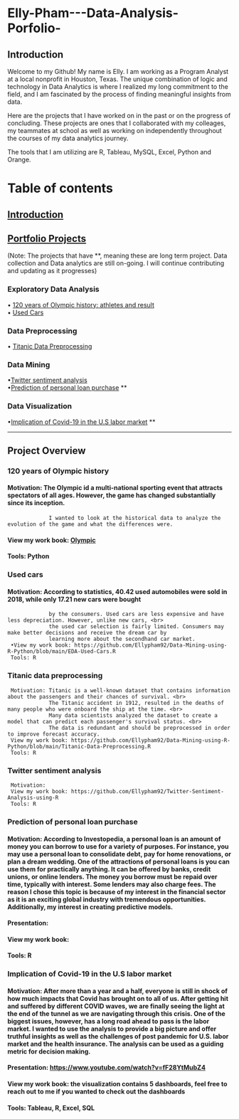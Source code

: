 # Elly-Pham---Data-Analysis-Porfolio-

## Introduction 
Welcome to my Github! My name is Elly. I am working as a Program Analyst at a local nonprofit in Houston, Texas. The unique combination of logic and technology in Data Analytics is where I realized my long commitment to the field, and I am fascinated by the process of finding meaningful insights from data. 

Here are the projects that I have worked on in the past or on the progress of concluding. These projects are ones that I collaborated with my colleages, my teammates at school as well as working on independently throughout the courses of my data analytics journey. 

The tools that I am utilizing are R, Tableau, MySQL, Excel, Python and Orange. 
     
# Table of contents     
 ## [Introduction](#Introduction) <br/>
 ## [Portfolio Projects](#Portfolio-Projects) <br/>
 (Note: The projects that have \**, meaning these are long term project. Data collection and Data analytics are still on-going. I will continue
 contributing and updating as it progresses)
   ### Exploratory Data Analysis
   • [120 years of Olympic history: athletes and result](#120-years-of-Olympic-history) <br/>
   • [Used Cars](#Used-cars) <br/>
   ### Data Preprocessing
   • [Titanic Data Preprocessing](#Titanic-data-preprocessing)
   ### Data Mining
   •[Twitter sentiment analysis](#Twitter-sentiment-analysis) <br/>
   •[Prediction of personal loan purchase](#Prediction-of-personal-loan-purchase) ** <br/> 
   ### Data Visualization
   •[Implication of Covid-19 in the U.S labor market](#Implication-of-Covid-19-in-the-U.S-labor-market) ** <br/>
   
----
## Project Overview

 ### 120 years of Olympic history
   #### Motivation: The Olympic id a multi-national sporting event that attracts spectators of all ages. However, the game has changed substantially since its inception. <br>
                 I wanted to look at the historical data to analyze the evolution of the game and what the differences were. 
   #### View my work book: [Olympic](https://github.com/Ellypham92/EDA_Olympic_2016)
   #### Tools: Python

### Used cars 
   #### Motivation: According to statistics, 40.42 used automobiles were sold in 2018, while only 17.21 new cars were bought <br>
                 by the consumers. Used cars are less expensive and have less depreciation. However, unlike new cars, <br>
                 the used car selection is fairly limited. Consumers may make better decisions and receive the dream car by 
                 learning more about the secondhand car market.
     •View my work book: https://github.com/Ellypham92/Data-Mining-using-R-Python/blob/main/EDA-Used-Cars.R
     Tools: R

### Titanic data preprocessing
     Motivation: Titanic is a well-known dataset that contains information about the passengers and their chances of survival. <br>
                 The Titanic accident in 1912, resulted in the deaths of many people who were onboard the ship at the time. <br>
                 Many data scientists analyzed the dataset to create a model that can predict each passenger's survival status. <br>
                 The data is redundant and should be preprocessed in order to improve forecast accuracy.
     View my work book: https://github.com/Ellypham92/Data-Mining-using-R-Python/blob/main/Titanic-Data-Preprocessing.R 
     Tools: R

### Twitter sentiment analysis
     Motivation: 
     View my work book: https://github.com/Ellypham92/Twitter-Sentiment-Analysis-using-R
     Tools: R
 
 ### Prediction of personal loan purchase 
  #### Motivation: According to Investopedia, a personal loan is an amount of money you can borrow to use for a variety of purposes. For instance, you may use a personal loan to consolidate debt, pay for home renovations, or plan a dream wedding. One of the attractions of personal loans is you can use them for practically anything. It can be offered by banks, credit unions, or online lenders. The money you borrow must be repaid over time, typically with interest. Some lenders may also charge fees. The reason I chose this topic is because of my interest in the financial sector as it is an exciting global industry with tremendous opportunities. Additionally, my interest in creating predictive models.
  #### Presentation: 
  #### View my work book: 
  #### Tools: R
  
### Implication of Covid-19 in the U.S labor market
  #### Motivation: After more than a year and a half, everyone is still in shock of how much impacts that Covid has brought on to all of us. After getting hit and suffered by different COVID waves, we are finally seeing the light at the end of the tunnel as we are navigating through this crisis. One of the biggest issues, however, has a long road ahead to pass is the labor market. I wanted to use the analysis to provide a big picture and offer truthful insights as well as the challenges of post pandemic for U.S. labor market and the health insurance. The analysis can be used as a guiding metric for decision making.
  #### Presentation: https://www.youtube.com/watch?v=fF28YtMubZ4 
  #### View my work book: the visualization contains 5 dashboards, feel free to reach out to me if you wanted to check out the dashboards
  #### Tools: Tableau, R, Excel, SQL
